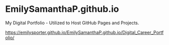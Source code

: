 # EmilySamanthaP.github.io
My Digital Portfolio - Utilized to Host GitHub Pages and Projects. 

https://emilysporter.github.io/EmilySamanthaP.github.io/Digital_Career_Portfolio/
